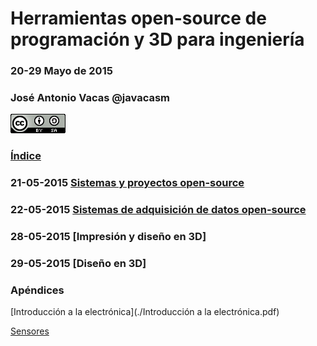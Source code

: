 # Herramientas open-source de programación y 3D para ingeniería 

### 20-29 Mayo de 2015

### José Antonio Vacas @javacasm
![CCbySA](imagenes/CCbySQ_88x31.png)


### [Índice](indice.md)

### 21-05-2015 [Sistemas y proyectos open-source](Curso-Ingenieros-21052015.md)

### 22-05-2015 [Sistemas de adquisición de datos open-source](Curso-Ingenieros-22052015.md)

### 28-05-2015 [Impresión y diseño en 3D]

### 29-05-2015 [Diseño en 3D]

### Apéndices

[Introducción a la electrónica](./Introducción a la electrónica.pdf)

[Sensores](./Sensores.pdf)